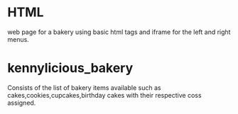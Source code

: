 # HTML
web page for a bakery using basic html tags and iframe for the left and right menus.

# kennylicious_bakery
Consists of the list of bakery items available such as cakes,cookies,cupcakes,birthday cakes with their respective coss assigned.

